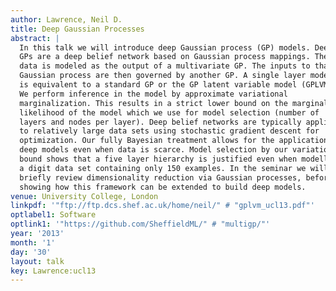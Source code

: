 ```yaml
---
author: Lawrence, Neil D.
title: Deep Gaussian Processes
abstract: |
  In this talk we will introduce deep Gaussian process (GP) models. Deep
  GPs are a deep belief network based on Gaussian process mappings. The
  data is modeled as the output of a multivariate GP. The inputs to that
  Gaussian process are then governed by another GP. A single layer model
  is equivalent to a standard GP or the GP latent variable model (GPLVM).
  We perform inference in the model by approximate variational
  marginalization. This results in a strict lower bound on the marginal
  likelihood of the model which we use for model selection (number of
  layers and nodes per layer). Deep belief networks are typically applied
  to relatively large data sets using stochastic gradient descent for
  optimization. Our fully Bayesian treatment allows for the application of
  deep models even when data is scarce. Model selection by our variational
  bound shows that a five layer hierarchy is justified even when modelling
  a digit data set containing only 150 examples. In the seminar we will
  briefly review dimensionality reduction via Gaussian processes, before
  showing how this framework can be extended to build deep models.
venue: University College, London
linkpdf: '"ftp://ftp.dcs.shef.ac.uk/home/neil/" # "gplvm_ucl13.pdf"'
optlabel1: Software
optlink1: '"https://github.com/SheffieldML/" # "multigp/"'
year: '2013'
month: '1'
day: '30'
layout: talk
key: Lawrence:ucl13
---
```


